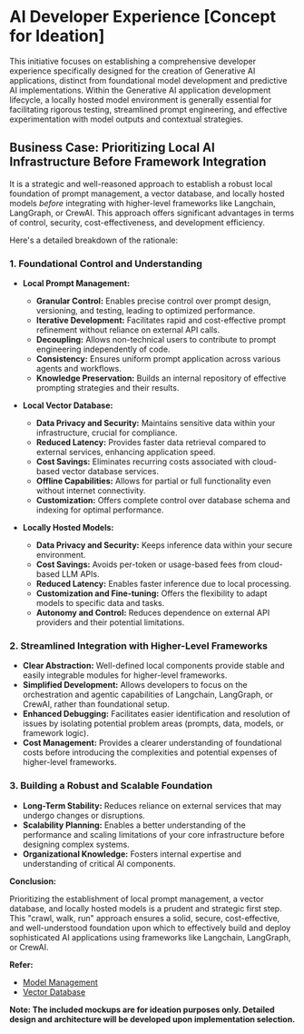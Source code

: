 # AI Developer Experience [Concept for Ideation]

This initiative focuses on establishing a comprehensive developer experience specifically designed for the creation of Generative AI applications, distinct from foundational model development and predictive AI implementations. Within the Generative AI application development lifecycle, a locally hosted model environment is generally essential for facilitating rigorous testing, streamlined prompt engineering, and effective experimentation with model outputs and contextual strategies.

## Business Case: Prioritizing Local AI Infrastructure Before Framework Integration

It is a strategic and well-reasoned approach to establish a robust local foundation of prompt management, a vector database, and locally hosted models *before* integrating with higher-level frameworks like Langchain, LangGraph, or CrewAI. This approach offers significant advantages in terms of control, security, cost-effectiveness, and development efficiency.

Here's a detailed breakdown of the rationale:

### 1. Foundational Control and Understanding

* **Local Prompt Management:**
    * **Granular Control:** Enables precise control over prompt design, versioning, and testing, leading to optimized performance.
    * **Iterative Development:** Facilitates rapid and cost-effective prompt refinement without reliance on external API calls.
    * **Decoupling:** Allows non-technical users to contribute to prompt engineering independently of code.
    * **Consistency:** Ensures uniform prompt application across various agents and workflows.
    * **Knowledge Preservation:** Builds an internal repository of effective prompting strategies and their results.

* **Local Vector Database:**
    * **Data Privacy and Security:** Maintains sensitive data within your infrastructure, crucial for compliance.
    * **Reduced Latency:** Provides faster data retrieval compared to external services, enhancing application speed.
    * **Cost Savings:** Eliminates recurring costs associated with cloud-based vector database services.
    * **Offline Capabilities:** Allows for partial or full functionality even without internet connectivity.
    * **Customization:** Offers complete control over database schema and indexing for optimal performance.

* **Locally Hosted Models:**
    * **Data Privacy and Security:** Keeps inference data within your secure environment.
    * **Cost Savings:** Avoids per-token or usage-based fees from cloud-based LLM APIs.
    * **Reduced Latency:** Enables faster inference due to local processing.
    * **Customization and Fine-tuning:** Offers the flexibility to adapt models to specific data and tasks.
    * **Autonomy and Control:** Reduces dependence on external API providers and their potential limitations.

### 2. Streamlined Integration with Higher-Level Frameworks

* **Clear Abstraction:** Well-defined local components provide stable and easily integrable modules for higher-level frameworks.
* **Simplified Development:** Allows developers to focus on the orchestration and agentic capabilities of Langchain, LangGraph, or CrewAI, rather than foundational setup.
* **Enhanced Debugging:** Facilitates easier identification and resolution of issues by isolating potential problem areas (prompts, data, models, or framework logic).
* **Cost Management:** Provides a clearer understanding of foundational costs before introducing the complexities and potential expenses of higher-level frameworks.

### 3. Building a Robust and Scalable Foundation

* **Long-Term Stability:** Reduces reliance on external services that may undergo changes or disruptions.
* **Scalability Planning:** Enables a better understanding of the performance and scaling limitations of your core infrastructure before designing complex systems.
* **Organizational Knowledge:** Fosters internal expertise and understanding of critical AI components.

**Conclusion:**

Prioritizing the establishment of local prompt management, a vector database, and locally hosted models is a prudent and strategic first step. This "crawl, walk, run" approach ensures a solid, secure, cost-effective, and well-understood foundation upon which to effectively build and deploy sophisticated AI applications using frameworks like Langchain, LangGraph, or CrewAI.

**Refer:**
- [Model Management](https://github.com/mpaulgreen/ai_dev_experience_ideation/blob/main/model_management_ideation.md)
- [Vector Database](https://github.com/mpaulgreen/ai_dev_experience_ideation/blob/main/vectordb_ideation.md)

**Note: The included mockups are for ideation purposes only. Detailed design and architecture will be developed upon implementation selection.**